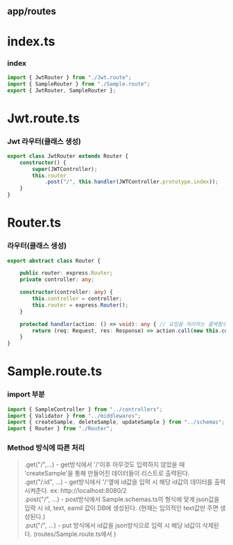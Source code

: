## app/routes

# index.ts
### index
```typescript
import { JwtRouter } from "./Jwt.route";
import { SampleRouter } from "./Sample.route";
export { JwtRouter, SampleRouter };
```

# Jwt.route.ts
### Jwt 라우터(클래스 생성)
```typescript
export class JwtRouter extends Router {
    constructor() {
        super(JWTController);
        this.router
            .post("/", this.handler(JWTController.prototype.index));
    }
}
```

# Router.ts
### 라우터(클래스 생성)
```typescript
export abstract class Router {

    public router: express.Router;
    private controller: any;

    constructor(controller: any) {
        this.controller = controller;
        this.router = express.Router();
    }

    protected handler(action: () => void): any { // 요청을 처리하는 콜백함수.
        return (req: Request, res: Response) => action.call(new this.controller(req, res));
    }
}
```

# Sample.route.ts
### import 부분
```typescript
import { SampleController } from "../controllers";
import { Validator } from "../middlewares";
import { createSample, deleteSample, updateSample } from "../schemas";
import { Router } from "./Router";
```

### Method 방식에 따른 처리
> .get("/",...) - get방식에서 '/'이후 아무것도 입력하지 않았을 때 'createSample'을 통해 만들어진 데이터들이 리스트로 출력된다. <br />
> .get("/:id", ...) - get방식에서 '/'옆에 id값을 입력 시 해당 id값의 데이터를 출력시켜준다. ex: http://localhost:8080/2 <br />
> .post("/", ...) - post방식에서 Sample.schemas.ts의 형식에 맞게 json값을 입력 시 id, text, eamil 값이 DB에 생성된다. (현재는 임의적인    text값만 주면 생성된다.) <br />
> .put("/", ...) - put 방식에서 id값을 json방식으로 입력 시 해당 id값이 삭제된다. (routes/Sample.route.ts에서 ) <br />
